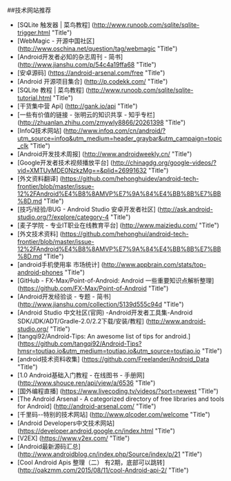 
##技术网站推荐


* [SQLite 触发器 | 菜鸟教程] (http://www.runoob.com/sqlite/sqlite-trigger.html  "Title")
* [WebMagic - 开源中国社区] (http://www.oschina.net/question/tag/webmagic  "Title")
* [Android开发者必知的杂志周刊 - 简书] (http://www.jianshu.com/p/54c4a19ffa68  "Title")
* [安卓源码] (https://android-arsenal.com/free  "Title")
* [Android 开源项目集合] (http://p.codekk.com/  "Title")
* [SQLite 教程 | 菜鸟教程] (http://www.runoob.com/sqlite/sqlite-tutorial.html  "Title")
* [干货集中营 Api] (http://gank.io/api  "Title")
* [一些有价值的链接 - 张明云的知识共享 - 知乎专栏] (http://zhuanlan.zhihu.com/zmywly8866/20261398  "Title")
* [InfoQ技术网站] (http://www.infoq.com/cn/android/?utm_source=infoq&utm_medium=header_graybar&utm_campaign=topic_clk  "Title")
* [Android开发技术周报] (http://www.androidweekly.cn/  "Title")
* [Google开发者技术视频播放平台] (http://chinagdg.org/google-videos/?vid=XMTUyMDE0NzkzMg==&plid=26991632 "Title")
* [外文资料翻译] (https://github.com/hehonghuidev/android-tech-frontier/blob/master/issue-12%2FAndroid%E4%B8%8AMVP%E7%9A%84%E4%BB%8B%E7%BB%8D.md "Title")
* [技巧/经验/BUG - Android Studio 安卓开发者社区] (http://ask.android-studio.org/?/explore/category-4 "Title")
* [麦子学院 - 专业IT职业在线教育平台] (http://www.maiziedu.com/ "Title")
* [外文技术资料] (https://github.com/hehonghui/android-tech-frontier/blob/master/issue-12%2FAndroid%E4%B8%8AMVP%E7%9A%84%E4%BB%8B%E7%BB%8D.md "Title")
* [android手机使用率 市场统计] (http://www.appbrain.com/stats/top-android-phones "Title")
* [GitHub - FX-Max/Point-of-Android: Android 一些重要知识点解析整理] (https://github.com/FX-Max/Point-of-Android "Title")
* [Android开发经验谈 - 专题 - 简书] (http://www.jianshu.com/collection/5139d555c94d "Title")
* [Android Studio 中文社区(官网) -Android开发者工具集-Android SDK/JDK/ADT/Gradle-2.0/2.2下载/安装/教程] (http://www.android-studio.org/ "Title")
* [tangqi92/Android-Tips: An awesome list of tips for android.] (https://github.com/tangqi92/Android-Tips?hmsr=toutiao.io&utm_medium=toutiao.io&utm_source=toutiao.io "Title")
* [android技术资料收集] (https://github.com/Freelander/Android_Data "Title")
* [1.0 Android基础入门教程 - 在线图书 - 手册网] (http://www.shouce.ren/api/view/a/6536 "Title")
* [国外编程直播] (https://www.livecoding.tv/videos/?sort=newest "Title")
* [The Android Arsenal - A categorized directory of free libraries and tools for Android] (http://android-arsenal.com/ "Title")
* [千里码--特别的技术网站] (http://www.qlcoder.com/welcome "Title")
* [Android Developers中文技术网站] (https://developer.android.google.cn/index.html "Title")
* [V2EX] (https://www.v2ex.com/ "Title")
* [Android最新源码汇总] (http://www.androidblog.cn/index.php/Source/index/p/21 "Title")
* [Cool Android Apis 整理（二） 有2期，底部可以跳转] (http://oakzmm.com/2015/08/11/cool-Android-api-2/  "Title")
